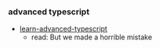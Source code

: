 ### advanced typescript

* [learn-advanced-typescript](https://hackernoon.com/learn-advanced-typescript-4yl727e6)
  * read: But we made a horrible mistake